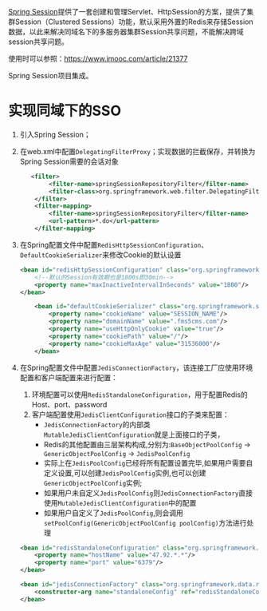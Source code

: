 [Spring Session](https://spring.io/projects/spring-session)提供了一套创建和管理Servlet、HttpSession的方案，提供了集群Session（Clustered Sessions）功能，默认采用外置的Redis来存储Session数据，以此来解决同域名下的多服务器集群Session共享问题，不能解决跨域session共享问题。

使用时可以参照：https://www.imooc.com/article/21377

Spring Session项目集成。

# 实现同域下的SSO

1. 引入Spring Session；

2. 在web.xml中配置`DelegatingFilterProxy`；实现数据的拦截保存，并转换为Spring Session需要的会话对象

   ```xml
      <filter>
           <filter-name>springSessionRepositoryFilter</filter-name>
           <filter-class>org.springframework.web.filter.DelegatingFilterProxy</filter-class>
       </filter>
       <filter-mapping>
           <filter-name>springSessionRepositoryFilter</filter-name>
           <url-pattern>*.do</url-pattern>
       </filter-mapping>
   ```

3. 在Spring配置文件中配置`RedisHttpSessionConfiguration`、`DefaultCookieSerializer`来修改Cookie的默认设置

   ```xml
   <bean id="redisHttpSessionConfiguration" class="org.springframework.session.data.redis.config.annotation.web.http.RedisHttpSessionConfiguration">
       <!--默认的Session有效期也是1800s即30min-->
       <property name="maxInactiveIntervalInSeconds" value="1800"/>
   </bean>
   
       <bean id="defaultCookieSerializer" class="org.springframework.session.web.http.DefaultCookieSerializer">
           <property name="cookieName" value="SESSION_NAME"/>
           <property name="domainName" value=".fms5cms.com"/>
           <property name="useHttpOnlyCookie" value="true"/>
           <property name="cookiePath" value="/"/>
           <property name="cookieMaxAge" value="31536000"/>
       </bean>
   ```

4. 在Spring配置文件中配置`JedisConnectionFactory`，该连接工厂应使用环境配置和客户端配置来进行配置：

   1. 环境配置可以使用`RedisStandaloneConfiguration`，用于配置Redis的Host、port、password
   2. 客户端配置使用`JedisClientConfiguration`接口的子类来配置：
      - `JedisConnectionFactory`的内部类`MutableJedisClientConfiguration`就是上面接口的子类，
      - Redis的其他配置由三层架构构成,分别为:`BaseObjectPoolConfig` -> `GenericObjectPoolConfig` -> `JedisPoolConfig`
      - 实际上在`JedisPoolConfig`已经将所有配置设置完毕,如果用户需要自定义设置,可以创建`JedisPoolConfig`实例,也可以创建`GenericObjectPoolConfig`实例;
      - 如果用户未自定义`JedisPoolConfig`则`JedisConnectionFactory`直接使用`MutableJedisClientConfiguration`中的配置
      - 如果用户自定义了`JedisPoolConfig`,则会调用`setPoolConfig(GenericObjectPoolConfig poolConfig)`方法进行处理

   ```xml
   <bean id="redisStandaloneConfiguration" class="org.springframework.data.redis.connection.RedisStandaloneConfiguration">
       <property name="hostName" value="47.92.*.*"/>
       <property name="port" value="6379"/>
   </bean>
   
   <bean id="jedisConnectionFactory" class="org.springframework.data.redis.connection.jedis.JedisConnectionFactory">
       <constructor-arg name="standaloneConfig" ref="redisStandaloneConfiguration"/>
   </bean>
   ```

   



